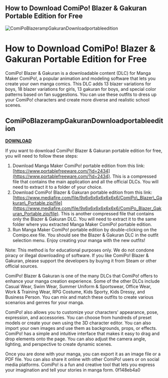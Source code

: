 ## How to Download ComiPo! Blazer & Gakuran Portable Edition for Free

 
![ComiPoBlazerampGakuranDownloadportableedition](https://image.jimcdn.com/app/cms/image/transf/none/path/s8a0daa6dccb4506a/backgroundarea/i2f68ad4ac4794aa7/version/1527189192/image.jpg)

 
# How to Download ComiPo! Blazer & Gakuran Portable Edition for Free
 
ComiPo! Blazer & Gakuran is a downloadable content (DLC) for Manga Maker ComiPo!, a popular animation and modeling software that lets you create your own manga comics. This DLC adds 13 blazer variations for boys, 18 blazer variations for girls, 13 gakuran for boys, and special color patterns based on fan suggestions. You can use these outfits to dress up your ComiPo! characters and create more diverse and realistic school scenes.
 
## ComiPoBlazerampGakuranDownloadportableedition


[**DOWNLOAD**](https://www.google.com/url?q=https%3A%2F%2Furllio.com%2F2tLovt&sa=D&sntz=1&usg=AOvVaw2WRWvXA0aC2f1Mt9tT0DxD)

 
If you want to download ComiPo! Blazer & Gakuran portable edition for free, you will need to follow these steps:
 
1. Download Manga Maker ComiPo! portable edition from this link: [https://www.portablefreeware.com/?id=2434](https://www.portablefreeware.com/?id=2434). This is a compressed file that contains the main application and all the official DLCs. You will need to extract it to a folder of your choice.
2. Download ComiPo! Blazer & Gakuran portable edition from this link: [https://www.mediafire.com/file/9x6x6x6x6x6x6x6/ComiPo\_Blazer\_Gakuran\_Portable.zip/file](https://www.mediafire.com/file/9x6x6x6x6x6x6x6/ComiPo_Blazer_Gakuran_Portable.zip/file). This is another compressed file that contains only the Blazer & Gakuran DLC. You will need to extract it to the same folder where you extracted Manga Maker ComiPo! portable edition.
3. Run Manga Maker ComiPo! portable edition by double-clicking on the Comipo.exe file. You should see the Blazer & Gakuran DLC in the outfit selection menu. Enjoy creating your manga with the new outfits!

Note: This method is for educational purposes only. We do not condone piracy or illegal downloading of software. If you like ComiPo! Blazer & Gakuran, please support the developers by buying it from Steam or other official sources.
  
ComiPo! Blazer & Gakuran is one of the many DLCs that ComiPo! offers to enhance your manga creation experience. Some of the other DLCs include Casual Wear, Swim Wear, Summer Uniform & Sportswear, Office Wear, Work & Training Wear, RPG Costume, Kids Sporty, Kids Dressy, and Business Person. You can mix and match these outfits to create various scenarios and genres for your manga.
 
ComiPo! also allows you to customize your characters' appearance, pose, expression, and accessories. You can choose from hundreds of preset models or create your own using the 3D character editor. You can also import your own images and use them as backgrounds, props, or effects. ComiPo! has a simple and intuitive interface that makes it easy to drag and drop elements onto the page. You can also adjust the camera angle, lighting, and perspective to create dynamic scenes.
 
Once you are done with your manga, you can export it as an image file or a PDF file. You can also share it online with other ComiPo! users or on social media platforms. ComiPo! is a fun and creative tool that lets you express your imagination and tell your stories in manga form.
 0f148eb4a0

